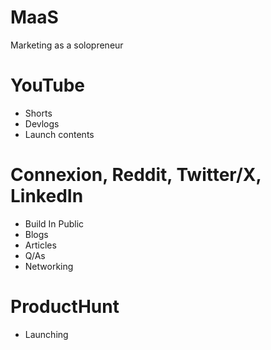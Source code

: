 # MaaS
Marketing as a solopreneur

# YouTube
- Shorts
- Devlogs
- Launch contents

# Connexion, Reddit, Twitter/X, LinkedIn
- Build In Public
- Blogs
- Articles
- Q/As
- Networking

# ProductHunt
- Launching
